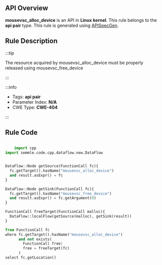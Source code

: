 ---
---


## API Overview
**mousevsc_alloc_device** is an API in **Linux kernel**. This rule belongs to the **api pair** type. This rule is generated using [APISpecGen](../../tools/APISpecGen).
## Rule Description

:::tip

The resource acquired by mousevsc_alloc_device must be properly released using mousevsc_free_device

:::

:::info

- Tags: **api pair**
- Parameter Index: **N/A**
- CWE Type: **CWE-404**

:::

## Rule Code
```python

    import cpp
import semmle.code.cpp.dataflow.new.DataFlow


DataFlow::Node getSource(FunctionCall fc){
  fc.getTarget().hasName("mousevsc_alloc_device")
  and result.asExpr() = fc
}

DataFlow::Node getSink(FunctionCall fc){
  fc.getTarget().hasName("mousevsc_free_device")
  and result.asExpr() = fc.getArgument(0)
}

FunctionCall freeTarget(FunctionCall malloc){
  DataFlow::localFlow(getSource(malloc), getSink(result))
}

from FunctionCall fc
where fc.getTarget().hasName("mousevsc_alloc_device")
      and not exists(
        FunctionCall free| 
        free = freeTarget(fc)
      )
select fc.getLocation()

    
```